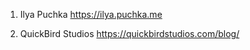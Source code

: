 1.  Ilya Puchka
    https://ilya.puchka.me
    
2.  QuickBird Studios
    https://quickbirdstudios.com/blog/
